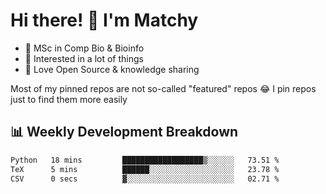 # Hi there! 👋 I'm Matchy

- 🧬 MSc in Comp Bio & Bioinfo
- 🎈 Interested in a lot of things
- 💜 Love Open Source & knowledge sharing

Most of my pinned repos are not so-called "featured" repos 😂 I pin repos just to find them more easily

## 📊 Weekly Development Breakdown

<!--START_SECTION:waka-->

```txt
Python   18 mins         ██████████████████▒░░░░░░   73.51 %
TeX      5 mins          ██████░░░░░░░░░░░░░░░░░░░   23.78 %
CSV      0 secs          ▓░░░░░░░░░░░░░░░░░░░░░░░░   02.71 %
```

<!--END_SECTION:waka-->
